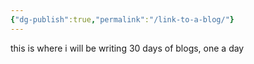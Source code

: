 ```yaml
---
{"dg-publish":true,"permalink":"/link-to-a-blog/"}
---
```


this is where i will be writing 30 days of blogs, one a day

